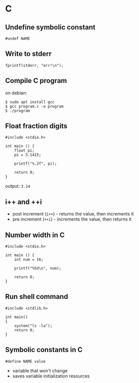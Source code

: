# C

## Undefine symbolic constant

	#undef NAME

## Write to stderr

	fprintf(stderr, "err!\n");

## Compile C program

on debian:

    $ sudo apt install gcc
	$ gcc program.c -o program
	$ ./program

## Float fraction digits

	#include <stdio.h>

	int main () {
		float pi;
		pi = 3.1415;

		printf("%.2f", pi);

		return 0;
	}

output: `3.14`

## i++ and ++i

- post increment (`i++`) - returns the value, then increments it
- pre increment (`++i`) - increments the value, then returns it

## Number width in C

	#include <stdio.h>

	int main () {
		int num = 16;

		printf("%5d\n", num);

		return 0;
	}

## Run shell command

	#include <stdlib.h>

	int main()
	{
		system("ls -la");
		return 0;
	}

## Symbolic constants in C

	#define NAME value

- variable that won't change
- saves variable initialization resources

